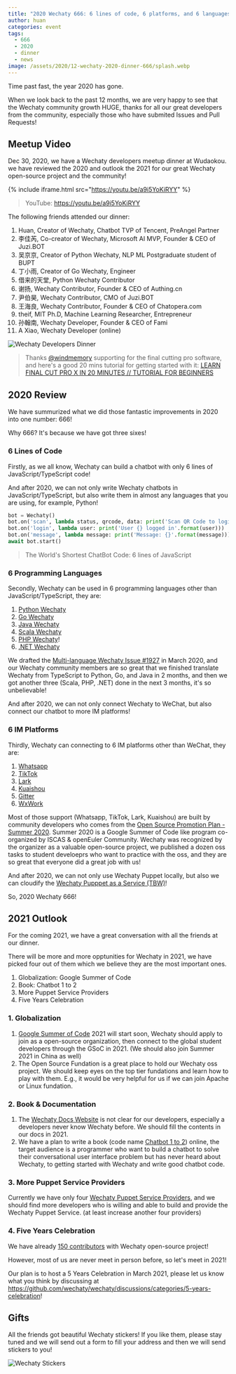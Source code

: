 ```yaml
---
title: "2020 Wechaty 666: 6 lines of code, 6 platforms, and 6 languages"
author: huan
categories: event
tags:
  - 666
  - 2020
  - dinner
  - news
image: /assets/2020/12-wechaty-2020-dinner-666/splash.webp
---
```


Time past fast, the year 2020 has gone.

When we look back to the past 12 months, we are very happy to see that the Wechaty community growth HUGE, thanks for all our great developers from the community, especially those who have submited Issues and Pull Requests!

## Meetup Video

Dec 30, 2020, we have a Wechaty developers meetup dinner at Wudaokou. we have reviewed the 2020 and outlook the 2021 for our great Wechaty open-source project and the community!

<!-- https://wechaty.js.org/2020/08/24/add-video-to-wechaty-blog/ -->
{% include iframe.html src="https://youtu.be/a9i5YoKiRYY" %}

> YouTube: <https://youtu.be/a9i5YoKiRYY>

The following friends attended our dinner:

1. Huan, Creator of Wechaty, Chatbot TVP of Tencent, PreAngel Partner
1. 李佳芮, Co-creator of Wechaty, Microsoft AI MVP, Founder & CEO of Juzi.BOT
1. 吴京京, Creator of Python Wechaty, NLP ML Postgraduate student of BUPT
1. 丁小雨, Creator of Go Wechaty, Engineer
1. 借来的天堂, Python Wechaty Contributor
1. 谢扬, Wechaty Contributor, Founder & CEO of Authing.cn
1. 尹伯昊, Wechaty Contributor, CMO of Juzi.BOT
1. 王海良, Wechaty Contributor, Founder & CEO of Chatopera.com
1. theif, MIT Ph.D, Machine Learning Researcher, Entrepreneur
1. 孙翰南, Wechaty Developer, Founder & CEO of Fami
1. A Xiao, Wechaty Developer (online)

![Wechaty Developers Dinner](/assets/2020/12-wechaty-2020-dinner-666/group-photo.webp)

> Thanks [@windmemory](https://github.com/windmemory) supporting for the final cutting pro software, and here's a good 20 mins tutorial for getting started with it: [LEARN FINAL CUT PRO X IN 20 MINUTES // TUTORIAL FOR BEGINNERS](https://www.youtube.com/watch?v=ygBlgaT78mM)

## 2020 Review

We have summurized what we did those fantastic improvements in 2020 into one number: 666!

Why 666? It's because we have got three sixes!

### 6 Lines of Code

Firstly, as we all know, Wechaty can build a chatbot with only 6 lines of JavaScript/TypeScript code!

And after 2020, we can not only write Wechaty chatbots in JavaScript/TypeScript, but also write them in almost any languages that you are using, for example, Python!

```python
bot = Wechaty()
bot.on('scan', lambda status, qrcode, data: print('Scan QR Code to login: {}\nhttps://wechaty.js.org/qrcode/{}'.format(status, qrcode)))
bot.on('login', lambda user: print('User {} logged in'.format(user)))
bot.on('message', lambda message: print('Message: {}'.format(message)))
await bot.start()
```

> The World's Shortest ChatBot Code: 6 lines of JavaScript

### 6 Programming Languages

Secondly, Wechaty can be used in 6 programming languages other than JavaScript/TypeScript, they are:

1. [Python Wechaty](https://github.com/wechaty/python-wechaty)
1. [Go Wechaty](https://github.com/wechaty/go-wechaty)
1. [Java Wechaty](https://github.com/wechaty/java-wechaty)
1. [Scala Wechaty](https://github.com/wechaty/scala-wechaty)
1. [PHP Wechaty](https://github.com/wechaty/php-wechaty)!
1. [.NET Wechaty](https://github.com/wechaty/dotnet-wechaty)

We drafted the [Multi-language Wechaty Issue #1927](https://github.com/wechaty/wechaty/discussions/1927) in March 2020, and our Wechaty community members are so great that we finished translate Wechaty from TypeScript to Python, Go, and Java in 2 months, and then we got another three (Scala, PHP, .NET) done in the next 3 months, it's so unbelievable!

And after 2020, we can not only connect Wechaty to WeChat, but also connect our chatbot to more IM platforms!

### 6 IM Platforms

Thirdly, Wechaty can connecting to 6 IM platforms other than WeChat, they are:

1. [Whatsapp](https://github.com/wechaty/wechaty-puppet-whatsapp)
1. [TikTok](https://wechaty.js.org/2020/10/13/wechaty-puppet-douyin-final-term/)
1. [Lark](https://wechaty.js.org/2020/09/30/wechaty-puppet-lark-final-blog/)
1. [Kuaishou](https://wechaty.js.org/2020/10/13/wechaty-puppet-kuaishou-final-term/)
1. [Gitter](https://github.com/wechaty/wechaty-puppet-gitter)
1. [WxWork](https://github.com/juzibot/wxwork-tester)

Most of those support (Whatsapp, TikTok, Lark, Kuaishou) are built by community developers who comes from the [Open Source Promotion Plan - Summer 2020](https://isrc.iscas.ac.cn/summer2020/). Summer 2020 is a Google Summer of Code like program co-organized by ISCAS & openEuler Community. Wechaty was recognized by the organizer as a valuable open-source project, we published a dozen oss tasks to student develoeprs who want to practice with the oss, and they are so great that everyone did a great job with us!

And after 2020, we can not only use Wechaty Puppet locally, but also we can cloudify the [Wechaty Pupppet as a Service (TBW)](https://wechaty.js.org/2021-01-02-wechaty-puppet-service)!

So, 2020 Wechaty 666!

## 2021 Outlook

For the coming 2021, we have a great conversation with all the friends at our dinner.

There will be more and more opptunities for Wechaty in 2021, we have picked four out of them which we believe they are the most important ones.

1. Globalization: Google Summer of Code
1. Book: Chatbot 1 to 2
1. More Puppet Service Providers
1. Five Years Celebration

### 1. Globalization

1. [Google Summer of Code](https://summerofcode.withgoogle.com/) 2021 will start soon, Wechaty should apply to join as a open-source organization, then connect to the global student developers through the GSoC in 2021. (We should also join Summer 2021 in China as well)
1. The Open Source Fundation is a great place to hold our Wechaty oss project. We should keep eyes on the top tier fundations and learn how to play with them. E.g., it would be very helpful for us if we can join Apache or Linux fundation.

### 2. Book & Documentation

1. The [Wechaty Docs Website](https://wechaty.js.org/docs/) is not clear for our developers, especially a developers never know Wechaty before. We should fill the contents in our docs in 2021.
1. We have a plan to write a book (code name [Chatbot 1 to 2](https://wechaty.github.io/chatbot-1-to-2/)) online, the target audience is a programmer who want to build a chatbot to solve their conversational user interface problem but has never heard about Wechaty,
to getting started with Wechaty and write good chatbot code.

### 3. More Puppet Service Providers

Currently we have only four [Wechaty Puppet Service Providers](https://wechaty.js.org/docs/puppet-services), and we should find more developers who is willing and able to build and provide the Wechaty Puppet Service. (at least increase another four providers)

### 4. Five Years Celebration

We have already [150 contributors](https://docs.google.com/spreadsheets/d/1XcDoIczyIclqXP1p90Sz7S0n4Q22xjFzJmjPFlU2g1E/edit) with Wechaty open-source project!

However, most of us are never meet in person before, so let's meet in 2021!

Our plan is to host a 5 Years Celebration in March 2021, please let us know what you think by discussing at <https://github.com/wechaty/wechaty/discussions/categories/5-years-celebration>!

## Gifts

All the friends got beautiful Wechaty stickers! If you like them, please stay tuned and we will send out a form to fill your address and then we will send stickers to you!

![Wechaty Stickers](/assets/2020/12-wechaty-2020-dinner-666/stickers.webp)
